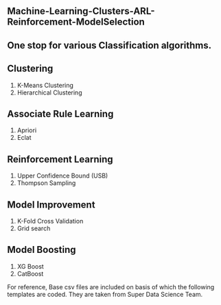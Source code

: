 ## Machine-Learning-Clusters-ARL-Reinforcement-ModelSelection

## One stop for various Classification algorithms.

## Clustering
  1. K-Means Clustering
  2. Hierarchical Clustering

## Associate Rule Learning
  1. Apriori
  2. Eclat

## Reinforcement Learning
  1. Upper Confidence Bound (USB)
  2. Thompson Sampling

## Model Improvement
  1. K-Fold Cross Validation
  2. Grid search

## Model Boosting
  1. XG Boost
  2. CatBoost

For reference, Base csv files are included on basis of which the following templates are coded. They are taken from Super Data Science Team.
